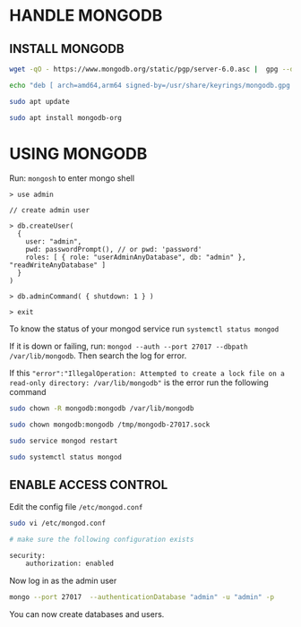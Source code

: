 # HANDLE MONGODB

## INSTALL MONGODB

```bash
wget -qO - https://www.mongodb.org/static/pgp/server-6.0.asc |  gpg --dearmor | sudo tee /usr/share/keyrings/mongodb.gpg > /dev/null

echo "deb [ arch=amd64,arm64 signed-by=/usr/share/keyrings/mongodb.gpg ] https://repo.mongodb.org/apt/ubuntu jammy/mongodb-org/6.0 multiverse" | sudo tee /etc/apt/sources.list.d/mongodb-org-6.0.list

sudo apt update

sudo apt install mongodb-org
```

# USING MONGODB

Run: `mongosh` to enter mongo shell

```mongosh
> use admin

// create admin user

> db.createUser(
  {
    user: "admin",
    pwd: passwordPrompt(), // or pwd: 'password'
    roles: [ { role: "userAdminAnyDatabase", db: "admin" }, "readWriteAnyDatabase" ]
  }
)

> db.adminCommand( { shutdown: 1 } )

> exit
```

To know the status of your mongod service run `systemctl status mongod`

If it is down or failing, run: `mongod --auth --port 27017 --dbpath /var/lib/mongodb`. Then search the log for error.

If this `"error":"IllegalOperation: Attempted to create a lock file on a read-only directory: /var/lib/mongodb"` is the error run the following command

```bash
sudo chown -R mongodb:mongodb /var/lib/mongodb

sudo chown mongodb:mongodb /tmp/mongodb-27017.sock

sudo service mongod restart

sudo systemctl status mongod
```

## ENABLE ACCESS CONTROL

Edit the config file `/etc/mongod.conf`

```bash
sudo vi /etc/mongod.conf

# make sure the following configuration exists

security:
    authorization: enabled
```

Now log in as the admin user

```bash
mongo --port 27017  --authenticationDatabase "admin" -u "admin" -p
```

You can now create databases and users.
